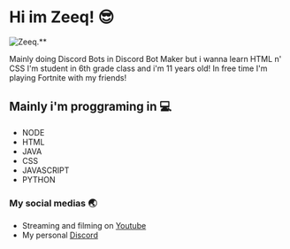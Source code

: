 # Hi im Zeeq! 😎
<img src="https://cdn.discordapp.com/attachments/812033882433126440/814475331037036624/SUSSSY.png" alt="Zeeq.">**

Mainly doing Discord Bots in Discord Bot Maker but i wanna learn HTML n' CSS
I'm student in 6th grade class and i'm 11 years old!
In free time I'm playing Fortnite with my friends!

## Mainly i'm proggraming in 💻

- NODE
- HTML
- JAVA
- CSS
- JAVASCRIPT
- PYTHON

### My social medias 🌏

- Streaming and filming on <a href="https://www.youtube.com/channel/UCT0t-rc9vGasD-Gl1vHGtUQ">Youtube</a>
- My personal <a href="https://discord.gg/Kvu3FncTxv">Discord</a>

